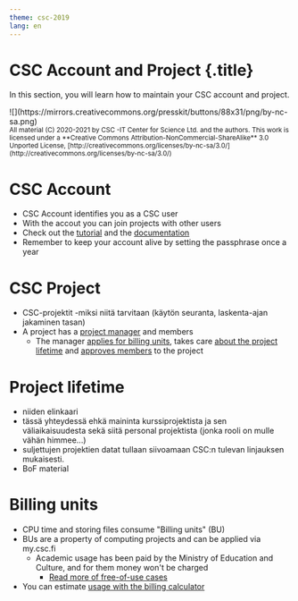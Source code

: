 ```yaml
---
theme: csc-2019
lang: en
---
```


# CSC Account and Project {.title}

In this section, you will learn how to maintain your CSC account and project.

<div class="column">
![](https://mirrors.creativecommons.org/presskit/buttons/88x31/png/by-nc-sa.png)
</div>
<div class="column">
<small>
All material (C) 2020-2021 by CSC -IT Center for Science Ltd. and the authors.
This work is licensed under a **Creative Commons Attribution-NonCommercial-ShareAlike** 3.0
Unported License, [http://creativecommons.org/licenses/by-nc-sa/3.0/](http://creativecommons.org/licenses/by-nc-sa/3.0/)
</small>
</div>


# CSC Account

- CSC Account identifies you as a CSC user
- With the accout you can join projects with other users
- Check out the [tutorial](https://csc-training.github.io/csc-env-eff/hands-on/connecting/credentials.html) and the [documentation](https://docs.csc.fi/accounts/)
- Remember to keep your account alive by setting the passphrase once a year

# CSC Project

- CSC-projektit -miksi niitä tarvitaan (käytön seuranta, laskenta-ajan jakaminen tasan)
- A project has a [project manager](https://www.csc.fi/en/prerequisites-for-a-project-manager) and members
    - The manager [applies for billing units](https://docs.csc.fi/accounts/how-to-apply-for-billing-units/), takes care [about the project lifetime](https://docs.csc.fi/accounts/how-to-manage-your-project/) and [approves members](https://docs.csc.fi/accounts/how-to-add-members-to-project/) to the project

# Project lifetime

- niiden elinkaari 
- tässä yhteydessä ehkä maininta kurssiprojektista ja sen väliaikaisuudesta sekä siitä personal projektista (jonka rooli on mulle vähän himmee...)
- suljettujen projektien datat tullaan siivoamaan CSC:n tulevan linjauksen mukaisesti.
- BoF material

# Billing units

- CPU time and storing files consume "Billing units" (BU)
- BUs are a property of computing projects and can be applied via my.csc.fi
   - Academic usage has been paid by the Ministry of Education and Culture, and for them money won't be charged
      - [Read more of free-of-use cases](https://research.csc.fi/pricing)
- You can estimate [usage with the billing calculator](https://research.csc.fi/pricing) 
